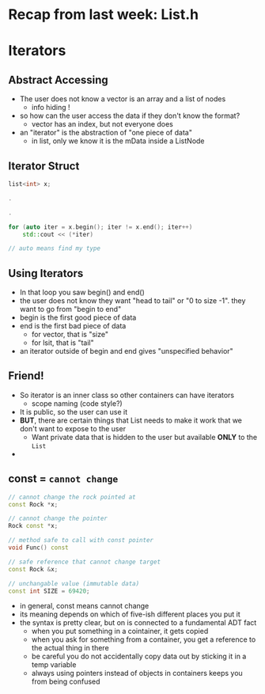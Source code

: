 # Recap from last week: List.h



# Iterators

## Abstract Accessing
- The user does not know a vector is an array and a list of nodes
	- info hiding !
- so how can the user access the data if they don't know the format?
	- vector has an index, but not everyone does
- an "iterator" is the abstraction of "one piece of data"
	- in list, only we know it is the mData inside a ListNode

## Iterator Struct
```cpp
list<int> x;

.

.

for (auto iter = x.begin(); iter != x.end(); iter++)
	std::cout << (*iter)

// auto means find my type
```

## Using Iterators
- In that loop you saw begin() and end()
- the user does not know they want "head to tail" or "0 to size -1". they want to go from "begin to end"
- begin is the first good piece of data
- end is the first bad piece of data
	- for vector, that is "size"
	- for lsit, that is "tail"
- an iterator outside of begin and end gives "unspecified behavior" 

## Friend!
- So iterator is an inner class so other containers can have iterators
	- scope naming (code style?)
- It is public, so the user can use it 
- **BUT**, there are certain things that List needs to make it work that we don't want to expose to the user
	- Want private data that is hidden to the user but available **ONLY** to the `List`
- 

## const = `cannot change`
```cpp
// cannot change the rock pointed at
const Rock *x;

// cannot change the pointer
Rock const *x;

// method safe to call with const pointer
void Func() const

// safe reference that cannot change target
const Rock &x;

// unchangable value (immutable data)
const int SIZE = 69420;
```
- in general, const means cannot change
- its meaning depends on which of five-ish different places you put it
- the syntax is pretty clear, but on is connected to a fundamental ADT fact
	- when you put something in a cointainer, it gets copied
	- when you ask for something from a container, you get a reference to the actual thing in there
	- be careful you do not accidentally copy data out by sticking it in a temp variable
	- always using pointers instead of objects in containers keeps you from being confused
